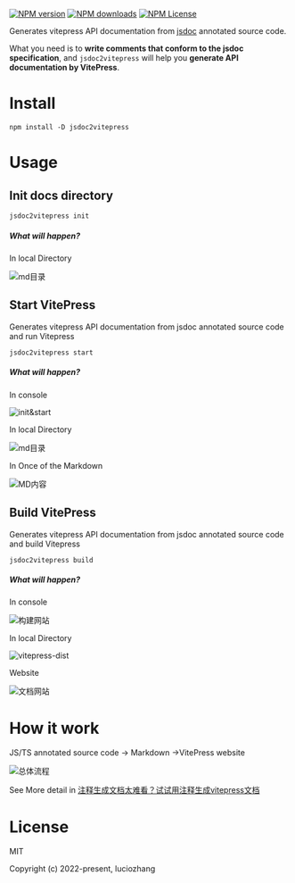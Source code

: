 [![NPM version](https://img.shields.io/npm/v/jsdoc2vitepress.svg)](https://www.npmjs.com/package/jsdoc2vitepress)  [![NPM downloads](https://img.shields.io/npm/dm/jsdoc2vitepress.svg)](https://www.npmjs.com/package/jsdoc2vitepress)  [![NPM License](https://img.shields.io/badge/license-MIT-blue.svg)](https://github.com/luciozhang/jsdoc2vitepress/blob/master/LICENSE)

Generates vitepress API documentation from [jsdoc](https://jsdoc.app/) annotated source code.

What you need is to **write comments that conform to the jsdoc specification**, and `jsdoc2vitepress` will help you **generate API documentation by VitePress**.

# Install

```shell
npm install -D jsdoc2vitepress
```

# Usage

## Init docs directory

```shell
jsdoc2vitepress init 
```

##### What will happen?

In local Directory

![md目录](https://blog-1256819047.cos.ap-guangzhou.myqcloud.com/img/md-dir.png)

## Start VitePress

Generates vitepress API documentation from jsdoc annotated source code and run Vitepress

```shell
jsdoc2vitepress start
```

##### What will happen?

In console

![init&start](https://blog-1256819047.cos.ap-guangzhou.myqcloud.com/img/%E4%BC%81%E4%B8%9A%E5%BE%AE%E4%BF%A1%E6%88%AA%E5%9B%BE_272765e2-b4c7-4a59-b7a8-8d4b9ec67a0e.png)

In local Directory

![md目录](https://blog-1256819047.cos.ap-guangzhou.myqcloud.com/img/md-dir.png)

In Once of the Markdown

![MD内容](https://blog-1256819047.cos.ap-guangzhou.myqcloud.com/img/%E4%BC%81%E4%B8%9A%E5%BE%AE%E4%BF%A1%E6%88%AA%E5%9B%BE_7cfb6714-8217-4073-98b2-8003f9e6056b.png)

## Build VitePress

Generates vitepress API documentation from jsdoc annotated source code and build Vitepress

```shell
jsdoc2vitepress build
```

##### What will happen?

In console

![构建网站](https://blog-1256819047.cos.ap-guangzhou.myqcloud.com/img/%E4%BC%81%E4%B8%9A%E5%BE%AE%E4%BF%A1%E6%88%AA%E5%9B%BE_8c94d14a-b220-44be-9d6a-8729a807dceb.png)

In local Directory

![vitepress-dist](https://blog-1256819047.cos.ap-guangzhou.myqcloud.com/img/%E4%BC%81%E4%B8%9A%E5%BE%AE%E4%BF%A1%E6%88%AA%E5%9B%BE_069d259b-15da-43f5-b10c-08f65bd53feb.png)

Website

![文档网站](https://blog-1256819047.cos.ap-guangzhou.myqcloud.com/img/%E4%BC%81%E4%B8%9A%E5%BE%AE%E4%BF%A1%E6%88%AA%E5%9B%BE_4812bc13-36b3-4b7d-b665-980bdcde46fc.png)

# How it work

JS/TS annotated source code -> Markdown ->VitePress website

![总体流程](https://blog-1256819047.cos.ap-guangzhou.myqcloud.com/img/%E4%BC%81%E4%B8%9A%E5%BE%AE%E4%BF%A1%E6%88%AA%E5%9B%BE_512aa61a-aab5-48bc-8676-f01bf9430605.png)

See More detail in [注释生成文档太难看？试试用注释生成vitepress文档](https://juejin.cn/post/7169855361196195853)


# License
MIT

Copyright (c) 2022-present, luciozhang